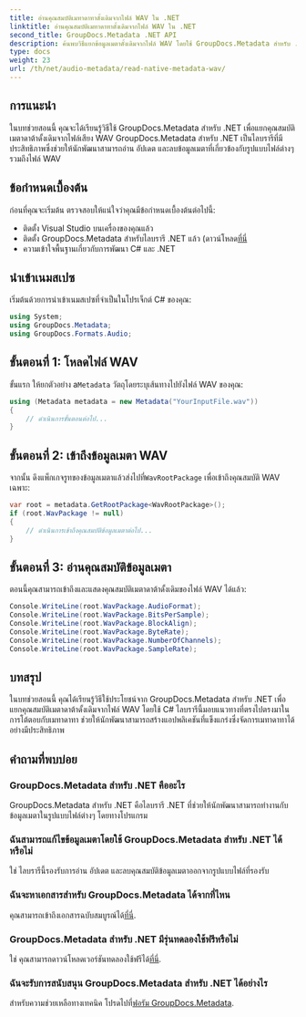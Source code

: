 ```yaml
---
title: อ่านคุณสมบัติเมทาดาทาดั้งเดิมจากไฟล์ WAV ใน .NET
linktitle: อ่านคุณสมบัติเมทาดาทาดั้งเดิมจากไฟล์ WAV ใน .NET
second_title: GroupDocs.Metadata .NET API
description: ค้นพบวิธีแยกข้อมูลเมตาดั้งเดิมจากไฟล์ WAV โดยใช้ GroupDocs.Metadata สำหรับ .NET บทช่วยสอน C # อย่างง่ายสำหรับการอ่านคุณสมบัติไฟล์ WAV
type: docs
weight: 23
url: /th/net/audio-metadata/read-native-metadata-wav/
---
```

## การแนะนำ
ในบทช่วยสอนนี้ คุณจะได้เรียนรู้วิธีใช้ GroupDocs.Metadata สำหรับ .NET เพื่อแยกคุณสมบัติเมตาดาต้าดั้งเดิมจากไฟล์เสียง WAV GroupDocs.Metadata สำหรับ .NET เป็นไลบรารีที่มีประสิทธิภาพซึ่งช่วยให้นักพัฒนาสามารถอ่าน อัปเดต และลบข้อมูลเมตาที่เกี่ยวข้องกับรูปแบบไฟล์ต่างๆ รวมถึงไฟล์ WAV
## ข้อกำหนดเบื้องต้น
ก่อนที่คุณจะเริ่มต้น ตรวจสอบให้แน่ใจว่าคุณมีข้อกำหนดเบื้องต้นต่อไปนี้:
- ติดตั้ง Visual Studio บนเครื่องของคุณแล้ว
-  ติดตั้ง GroupDocs.Metadata สำหรับไลบรารี .NET แล้ว (ดาวน์โหลด[ที่นี่](https://releases.groupdocs.com/metadata/net/-)
- ความเข้าใจพื้นฐานเกี่ยวกับการพัฒนา C# และ .NET

## นำเข้าเนมสเปซ
เริ่มต้นด้วยการนำเข้าเนมสเปซที่จำเป็นในโปรเจ็กต์ C# ของคุณ:
```csharp
using System;
using GroupDocs.Metadata;
using GroupDocs.Formats.Audio;
```
## ขั้นตอนที่ 1: โหลดไฟล์ WAV
 ขั้นแรก ให้ยกตัวอย่าง a`Metadata` วัตถุโดยระบุเส้นทางไปยังไฟล์ WAV ของคุณ:
```csharp
using (Metadata metadata = new Metadata("YourInputFile.wav"))
{
    // ดำเนินการขั้นตอนต่อไป...
}
```
## ขั้นตอนที่ 2: เข้าถึงข้อมูลเมตา WAV
 จากนั้น ดึงแพ็กเกจรูทของข้อมูลเมตาแล้วส่งไปที่`WavRootPackage` เพื่อเข้าถึงคุณสมบัติ WAV เฉพาะ:
```csharp
var root = metadata.GetRootPackage<WavRootPackage>();
if (root.WavPackage != null)
{
    // ดำเนินการเข้าถึงคุณสมบัติข้อมูลเมตาต่อไป...
}
```
## ขั้นตอนที่ 3: อ่านคุณสมบัติข้อมูลเมตา
ตอนนี้คุณสามารถเข้าถึงและแสดงคุณสมบัติเมตาดาต้าดั้งเดิมของไฟล์ WAV ได้แล้ว:
```csharp
Console.WriteLine(root.WavPackage.AudioFormat);
Console.WriteLine(root.WavPackage.BitsPerSample);
Console.WriteLine(root.WavPackage.BlockAlign);
Console.WriteLine(root.WavPackage.ByteRate);
Console.WriteLine(root.WavPackage.NumberOfChannels);
Console.WriteLine(root.WavPackage.SampleRate);
```

## บทสรุป
ในบทช่วยสอนนี้ คุณได้เรียนรู้วิธีใช้ประโยชน์จาก GroupDocs.Metadata สำหรับ .NET เพื่อแยกคุณสมบัติเมตาดาต้าดั้งเดิมจากไฟล์ WAV โดยใช้ C# ไลบรารีนี้มอบแนวทางที่ตรงไปตรงมาในการโต้ตอบกับเมทาดาทา ช่วยให้นักพัฒนาสามารถสร้างแอปพลิเคชันที่แข็งแกร่งซึ่งจัดการเมทาดาทาได้อย่างมีประสิทธิภาพ

## คำถามที่พบบ่อย
### GroupDocs.Metadata สำหรับ .NET คืออะไร
GroupDocs.Metadata สำหรับ .NET คือไลบรารี .NET ที่ช่วยให้นักพัฒนาสามารถทำงานกับข้อมูลเมตาในรูปแบบไฟล์ต่างๆ โดยทางโปรแกรม
### ฉันสามารถแก้ไขข้อมูลเมตาโดยใช้ GroupDocs.Metadata สำหรับ .NET ได้หรือไม่
ใช่ ไลบรารีนี้รองรับการอ่าน อัปเดต และลบคุณสมบัติข้อมูลเมตาออกจากรูปแบบไฟล์ที่รองรับ
### ฉันจะหาเอกสารสำหรับ GroupDocs.Metadata ได้จากที่ไหน
 คุณสามารถเข้าถึงเอกสารฉบับสมบูรณ์ได้[ที่นี่](https://reference.groupdocs.com/metadata/net/).
### GroupDocs.Metadata สำหรับ .NET มีรุ่นทดลองใช้ฟรีหรือไม่
 ใช่ คุณสามารถดาวน์โหลดเวอร์ชันทดลองใช้ฟรีได้[ที่นี่](https://releases.groupdocs.com/).
### ฉันจะรับการสนับสนุน GroupDocs.Metadata สำหรับ .NET ได้อย่างไร
 สำหรับความช่วยเหลือทางเทคนิค โปรดไปที่[ฟอรัม GroupDocs.Metadata](https://forum.groupdocs.com/c/metadata/14).